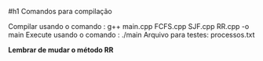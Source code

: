 #h1 Comandos para compilação

Compilar usando o comando : g++ main.cpp FCFS.cpp SJF.cpp RR.cpp -o main
Execute usando o comando : ./main
Arquivo para testes: processos.txt

**Lembrar de mudar o método RR**  

